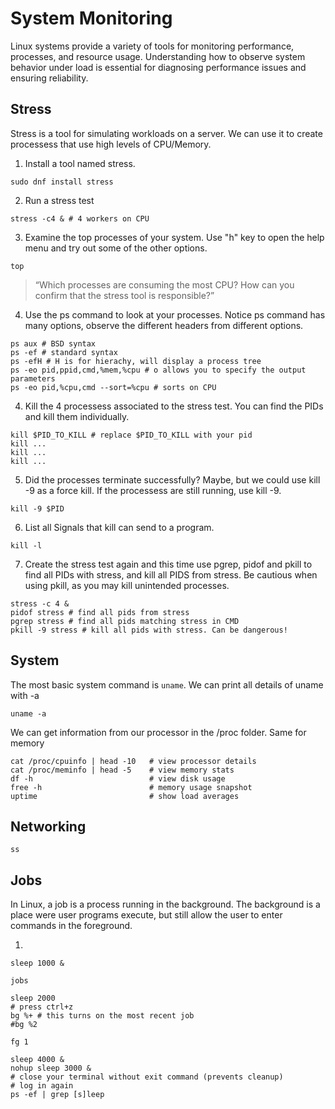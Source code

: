 # System Monitoring

Linux systems provide a variety of tools for monitoring performance, processes, and resource usage.
Understanding how to observe system behavior under load is essential for diagnosing performance issues and ensuring reliability.


## Stress

Stress is a tool for simulating workloads on a server. We can use it to create processess that use high levels of CPU/Memory.

1. Install a tool named stress. 
```
sudo dnf install stress
```

2. Run a stress test
```
stress -c4 & # 4 workers on CPU
```

3. Examine the top processes of your system. Use "h" key to open the help menu and try out some of the other options.
```
top
```
> “Which processes are consuming the most CPU? How can you confirm that the stress tool is responsible?”

4. Use the ps command to look at your processes. Notice ps command has many options, observe the different headers from different options.
```
ps aux # BSD syntax
ps -ef # standard syntax
ps -efH # H is for hierachy, will display a process tree
ps -eo pid,ppid,cmd,%mem,%cpu # o allows you to specify the output parameters
ps -eo pid,%cpu,cmd --sort=%cpu # sorts on CPU
```

4. Kill the 4 processess associated to the stress test. You can find the PIDs and kill them individually.
```
kill $PID_TO_KILL # replace $PID_TO_KILL with your pid
kill ...
kill ...
kill ...
```

5. Did the processes terminate successfully? Maybe, but we could use kill -9 as a force kill. If the processess are still running, use kill -9.
```
kill -9 $PID
```

6. List all Signals that kill can send to a program.
```
kill -l
```

7. Create the stress test again and this time use pgrep, pidof and pkill to find all PIDs with stress, and kill all PIDS from stress. Be cautious when using pkill, as you may kill unintended processes.
```
stress -c 4 &
pidof stress # find all pids from stress
pgrep stress # find all pids matching stress in CMD
pkill -9 stress # kill all pids with stress. Can be dangerous! 
```

## System

The most basic system command is `uname`. We can print all details of uname with -a
```
uname -a
```

We can get information from our processor in the /proc folder. Same for memory
```
cat /proc/cpuinfo | head -10   # view processor details
cat /proc/meminfo | head -5    # view memory stats
df -h                          # view disk usage
free -h                        # memory usage snapshot
uptime                         # show load averages
```

## Networking


```
ss
```

## Jobs

In Linux, a job is a process running in the background. The background is a place were user programs execute, but still allow the user to enter commands in the foreground.


1. 
```
sleep 1000 &
```

```
jobs
```


```
sleep 2000
# press ctrl+z
bg %+ # this turns on the most recent job
#bg %2
```

```
fg 1
```

```
sleep 4000 &
nohup sleep 3000 &
# close your terminal without exit command (prevents cleanup)
# log in again
ps -ef | grep [s]leep
```

